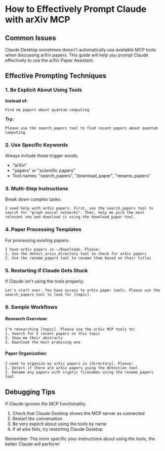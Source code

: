# How to Effectively Prompt Claude with arXiv MCP

## Common Issues

Claude Desktop sometimes doesn't automatically use available MCP tools when discussing arXiv papers. This guide will help you prompt Claude effectively to use the arXiv Paper Assistant.

## Effective Prompting Techniques

### 1. Be Explicit About Using Tools

**Instead of:**
```
Find me papers about quantum computing
```

**Try:**
```
Please use the search_papers tool to find recent papers about quantum computing
```

### 2. Use Specific Keywords

Always include these trigger words:
- "arXiv"
- "papers" or "scientific papers"
- Tool names: "search_papers", "download_paper", "rename_papers"

### 3. Multi-Step Instructions

Break down complex tasks:

```
I need help with arXiv papers. First, use the search_papers tool to search for "graph neural networks". Then, help me pick the most relevant one and download it using the download_paper tool.
```

### 4. Paper Processing Templates

For processing existing papers:

```
I have arXiv papers in ~/Downloads. Please:
1. Use the detect_arxiv_directory tool to check for arXiv papers
2. Use the rename_papers tool to rename them based on their titles
```

### 5. Restarting if Claude Gets Stuck

If Claude isn't using the tools properly:

```
Let's start over. You have access to arXiv paper tools. Please use the search_papers tool to look for [topic].
```

### 6. Sample Workflows

#### Research Overview:
```
I'm researching [topic]. Please use the arXiv MCP tools to:
1. Search for 5 recent papers on this topic
2. Show me their abstracts
3. Download the most promising one
```

#### Paper Organization:
```
I need to organize my arXiv papers in [directory]. Please:
1. Detect if there are arXiv papers using the detection tool
2. Rename any papers with cryptic filenames using the rename_papers tool
```

## Debugging Tips

If Claude ignores the MCP functionality:
1. Check that Claude Desktop shows the MCP server as connected
2. Restart the conversation
3. Be very explicit about using the tools by name
4. If all else fails, try restarting Claude Desktop

Remember: The more specific your instructions about using the tools, the better Claude will perform!
